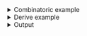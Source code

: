 <details><summary>Combinatoric example</summary>

```no_run
use std::collections::BTreeSet;

#[derive(Debug, Clone)]
pub struct Options {
    argument: BTreeSet<u32>,
    switches: BTreeSet<bool>,
}

pub fn options() -> OptionParser<Options> {
    let argument = long("argument")
        .help("important argument")
        .argument("ARG")
        .collect();
    let switches = long("switch").help("some switch").switch().collect();
    construct!(Options { argument, switches }).to_options()
}
```

</details>
<details><summary>Derive example</summary>

```no_run
use std::collections::BTreeSet;

#[derive(Debug, Clone, Bpaf)]
#[bpaf(options)]
pub struct Options {
    /// important argument
    #[bpaf(argument::<u32>("ARG"), collect)]
    argument: BTreeSet<u32>,
    /// some switch
    #[bpaf(long("switch"), switch, collect)]
    switches: BTreeSet<bool>,
}
```

</details>
<details><summary>Output</summary>

In usage lines `collect` items are indicated with `...`

<div class='bpaf-doc'>
$ app --help<br>
<p><b>Usage</b>: <tt><b>app</b></tt> <tt><b>--argument</b></tt>=<tt><i>ARG</i></tt>... [<tt><b>--switch</b></tt>]...</p><p><div>
<b>Available options:</b></div><dl><dt><tt><b>    --argument</b></tt>=<tt><i>ARG</i></tt></dt>
<dd>important argument</dd>
<dt><tt><b>    --switch</b></tt></dt>
<dd>some switch</dd>
<dt><tt><b>-h</b></tt>, <tt><b>--help</b></tt></dt>
<dd>Prints help information</dd>
</dl>
</p>
<style>
div.bpaf-doc {
    padding: 14px;
    background-color:var(--code-block-background-color);
    font-family: "Source Code Pro", monospace;
    margin-bottom: 0.75em;
}
div.bpaf-doc dt { margin-left: 1em; }
div.bpaf-doc dd { margin-left: 3em; }
div.bpaf-doc dl { margin-top: 0; padding-left: 1em; }
div.bpaf-doc  { padding-left: 1em; }
</style>
</div>


Run inner parser as many times as possible collecting all the new results
First `false` is collected from a switch even if it is not consuming anything


<div class='bpaf-doc'>
$ app --argument 10 --argument 20 --argument 20<br>
Options { argument: {10, 20}, switches: {false} }
</div>


If there's no matching parameters - it would produce an empty set. Note, in case of
[`switch`](NamedArg::switch) parser or other parsers that can succeed without consuming anything
it would capture that value so `many` captures the first one of those.
You can use [`req_flag`](NamedArg::req_flag) to avoid that.


<div class='bpaf-doc'>
$ app <br>
Options { argument: {}, switches: {false} }
</div>


For parsers that can succeed without consuming anything such as `flag` or `switch` - `many`
only collects values as long as they produce something


<div class='bpaf-doc'>
$ app --switch --switch<br>
Options { argument: {}, switches: {true} }
</div>

</details>